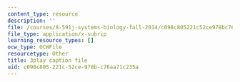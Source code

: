 ```yaml
---
content_type: resource
description: ''
file: /courses/8-591j-systems-biology-fall-2014/c098c805221c52ce978bc76aa71c235a_hfq1T9windg.vtt
file_type: application/x-subrip
learning_resource_types: []
ocw_type: OCWFile
resourcetype: Other
title: 3play caption file
uid: c098c805-221c-52ce-978b-c76aa71c235a
---
```


